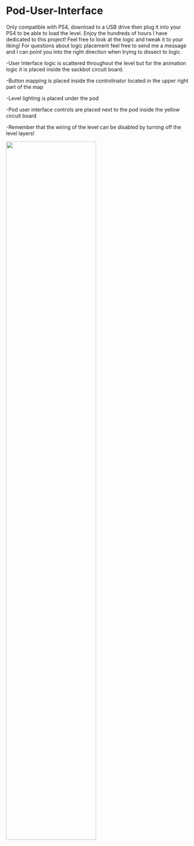 # Pod-User-Interface

Only compatible with PS4, download to a USB drive then plug it into your PS4 to be able to load the level. Enjoy the hundreds of hours I have dedicated to this project! Feel free to look at the logic and tweak it to your liking! For questions about logic placement feel free to send me a message and I can point you into the right direction when trying to dissect to logic. 

-User Interface logic is scattered throughout the level but for the animation logic it is placed inside the sackbot circuit board.

-Button mapping is placed inside the controlinator located in the upper right part of the map

-Level lighting is placed under the pod

-Pod user interface controls are placed next to the pod inside the yellow circuit board

-Remember that the wiring of the level can be disabled by turning off the level layers!



[<img src="https://i.redd.it/9ocrticstar21.jpg" width="70%">](https://www.youtube.com/embed/0pq9n8BGJe8 "Now in Android: 55")
